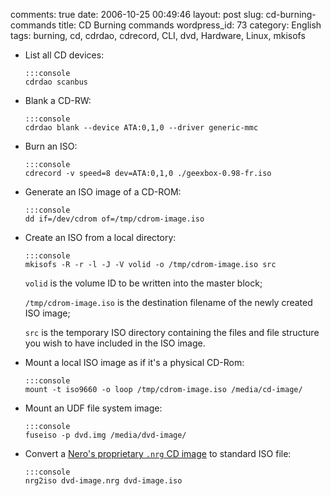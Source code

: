 comments: true
date: 2006-10-25 00:49:46
layout: post
slug: cd-burning-commands
title: CD Burning commands
wordpress_id: 73
category: English
tags: burning, cd, cdrdao, cdrecord, CLI, dvd, Hardware, Linux, mkisofs

  * List all CD devices:

        :::console
        cdrdao scanbus

  * Blank a CD-RW:

        :::console
        cdrdao blank --device ATA:0,1,0 --driver generic-mmc

  * Burn an ISO:

        :::console
        cdrecord -v speed=8 dev=ATA:0,1,0 ./geexbox-0.98-fr.iso

  * Generate an ISO image of a CD-ROM:

        :::console
        dd if=/dev/cdrom of=/tmp/cdrom-image.iso

  * Create an ISO from a local directory:

        :::console
        mkisofs -R -r -l -J -V volid -o /tmp/cdrom-image.iso src

    `volid` is the volume ID to be written into the master block;

    `/tmp/cdrom-image.iso` is the destination filename of the newly created ISO image;

    `src` is the temporary ISO directory containing the files and file structure you wish to have included in the ISO image.

  * Mount a local ISO image as if it's a physical CD-Rom:

        :::console
        mount -t iso9660 -o loop /tmp/cdrom-image.iso /media/cd-image/

  * Mount an UDF file system image:

        :::console
        fuseiso -p dvd.img /media/dvd-image/

  * Convert a [Nero's proprietary `.nrg` CD image](http://en.wikipedia.org/wiki/NRG_(file_format)) to standard ISO file:

        :::console
        nrg2iso dvd-image.nrg dvd-image.iso

